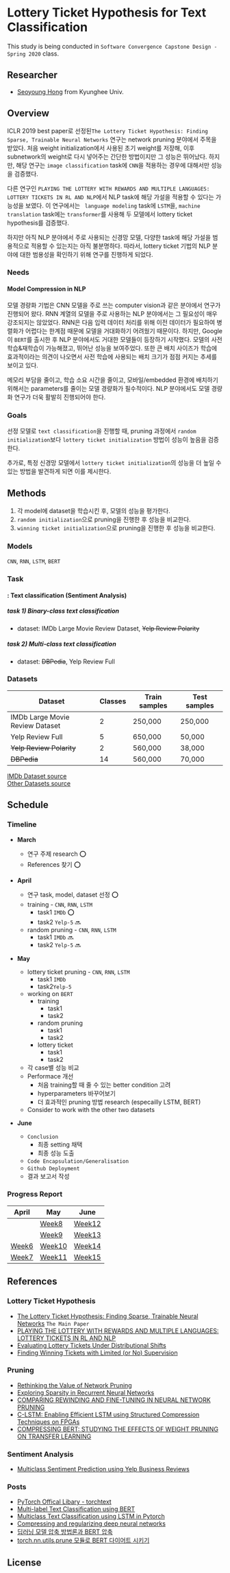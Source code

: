 # Lottery Ticket Hypothesis for Text Classification

This study is being conducted in ``Software Convergence Capstone Design - Spring 2020`` class.

## Researcher
* [Seoyoung Hong](https://github.com/seoyoungh) from Kyunghee Univ.

## Overview
ICLR 2019 best paper로 선정된 ​``The Lottery Ticket Hypothesis: Finding Sparse, Trainable Neural Networks`` 연구는 network pruning 분야에서 주목을 받았다. 처음 weight initialization에서 사용된 초기 weight를 저장해, 이후 subnetwork의 weight로 다시 넣어주는 간단한 방법이지만 그 성능은 뛰어났다. 하지만, 해당 연구는 ``image classification`` task에 ``CNN``을 적용하는 경우에 대해서만 성능을 검증했다.

다른 연구인 ``PLAYING THE LOTTERY WITH REWARDS AND MULTIPLE LANGUAGES: LOTTERY TICKETS IN RL AND NLP``에서 NLP task에 해당 가설을 적용할 수 있다는 가능성을 보였다. 이 연구에서는 `` language modeling`` task에 ``LSTM``을, ``machine translation`` task에는 ``transformer``를 사용해 두 모델에서 lottery ticket hypothesis를 검증했다.

하지만 아직 NLP 분야에서 주로 사용되는 신경망 모델, 다양한 task에 해당 가설을 범용적으로 적용할 수 있는지는 아직 불분명하다. 따라서, lottery ticket 기법의 NLP 분야에 대한 범용성을 확인하기 위해 연구를 진행하게 되었다.

### Needs
#### Model Compression in NLP
모델 경량화 기법은 CNN 모델을 주로 쓰는 computer vision과 같은 분야에서 연구가 진행되어 왔다. RNN 계열의 모델을 주로 사용하는 NLP 분야에서는 그 필요성이 매우 강조되지는 않았었다. RNN은 다음 입력 데이터 처리를 위해 이전 데이터가 필요하여 병렬화가 어렵다는 한계점 때문에 모델을 거대화하기 어려웠기 때문이다. 하지만, Google이 ``BERT``를 출시한 후 NLP 분야에서도 거대한 모델들이 등장하기 시작했다. 모델의 사전 학습&재학습이 가능해졌고, 뛰어난 성능을 보여주었다. 또한 큰 배치 사이즈가 학습에 효과적이라는 의견이 나오면서 사전 학습에 사용되는 배치 크기가 점점 커지는 추세를 보이고 있다.

메모리 부담을 줄이고, 학습 소요 시간을 줄이고, 모바일/embedded 환경에 배치하기 위해서는 parameters를 줄이는 모델 경량화가 필수적이다. NLP 분야에서도 모델 경량화 연구가 더욱 활발히 진행되어야 한다.


### Goals
선정 모델로  ``text classification``을 진행할 때, pruning 과정에서 ``random initialization``보다 ``lottery ticket initialization`` 방법이 성능이 높음을 검증한다.

추가로, 특정 신경망 모델에서 ``lottery ticket initialization``의 성능을 더 높일 수 있는 방법을 발견하게 되면 이를 제시한다.

## Methods
1) 각 model에 dataset을 학습시킨 후, 모델의 성능을 평가한다.  
2) ``random initialization``으로 pruning을 진행한 후 성능을 비교한다.  
3) ``winning ticket initialization``으로 pruning을 진행한 후 성능을 비교한다.

### Models
``CNN``, ``RNN``, ``LSTM``, ``BERT``

### Task
#### : Text classification (Sentiment Analysis)

##### task 1) Binary-class text classification
* dataset: IMDb Large Movie Review Dataset, ~~Yelp Review Polarity~~

##### task 2) Multi-class text classification
* dataset: ~~DBPedia~~, Yelp Review Full

### Datasets
| Dataset | Classes | Train samples | Test samples |
|---------|---------|---------------|--------------|
| IMDb Large Movie Review Dataset | 2 | 250,000 | 250,000 |
| Yelp Review Full | 5 | 650,000 | 50,000 |
| ~~Yelp Review Polarity~~ | 2 | 560,000 | 38,000 |
| ~~DBPedia~~ | 14 | 560,000 | 70,000 |


[IMDb Dataset source](https://www.kaggle.com/lakshmi25npathi/imdb-dataset-of-50k-movie-reviews)  
[Other Datasets source](https://course.fast.ai/datasets)

## Schedule

### Timeline
* **March**
  - 연구 주제 research ⭕️
  - References 찾기 ⭕️

* **April**
  - 연구 task, model, dataset 선정 ⭕️
  - training - ``CNN``, ``RNN``, ``LSTM``
    - task1 ``IMDb`` ⭕️
    - task2 ``Yelp-5`` 🔜
  - random pruning - ``CNN``, ``RNN``, ``LSTM``
    - task1 ``IMDb`` 🔜
    - task2 ``Yelp-5`` 🔜

* **May**
  - lottery ticket pruning - ``CNN``, ``RNN``, ``LSTM``
    - task1 ``IMDb``
    - task2``Yelp-5``
  - working on ``BERT``
    - training
      - task1
      - task2
    - random pruning
      - task1
      - task2
    - lottery ticket
      - task1
      - task2
  - 각 case별 성능 비교
  - Performace 개선
    - 처음 training할 때 줄 수 있는 better condition 고려
    - hyperparameters 바꾸어보기
    - 더 효과적인 pruning 방법 research (especailly LSTM, BERT)
  - Consider to work with the other two datasets

* **June**
  - ``Conclusion``
      - 최종 setting 채택
      - 최종 성능 도출
  - ``Code Encapsulation/Generalisation``
  - ``Github Deployment``
  - 결과 보고서 작성

### Progress Report

| April |  May  | June  |
|-------|-------|-------|
| | [Week8](/assets/progress/week8.md) | [Week12](/assets/progress/week12.md) |
| | [Week9](/assets/progress/week9.md) | [Week13](/assets/progress/week13.md) |
| [Week6](/assets/progress/week6.md) | [Week10](/assets/progress/week10.md) | [Week14](/assets/progress/week14.md) |
| [Week7](/assets/progress/week7.md) | [Week11](/assets/progress/week11.md) | [Week15](/assets/progress/week15.md) |

## References
### Lottery Ticket Hypothesis
* [The Lottery Ticket Hypothesis: Finding Sparse, Trainable Neural Networks](https://arxiv.org/abs/1803.03635) ``The Main Paper``
* [PLAYING THE LOTTERY WITH REWARDS AND MULTIPLE LANGUAGES: LOTTERY TICKETS IN RL AND NLP](https://arxiv.org/abs/1906.02768)
* [Evaluating Lottery Tickets Under Distributional Shifts](https://arxiv.org/abs/1910.12708)
* [Finding Winning Tickets with Limited (or No) Supervision](https://openreview.net/forum?id=SJx_QJHYDB)

### Pruning
* [Rethinking the Value of Network Pruning](https://arxiv.org/abs/1810.05270)
* [Exploring Sparsity in Recurrent Neural Networks](https://arxiv.org/abs/1704.05119)
* [COMPARING REWINDING AND FINE-TUNING IN NEURAL NETWORK PRUNING](https://arxiv.org/abs/2003.02389)
* [C-LSTM: Enabling Efficient LSTM using Structured Compression Techniques on FPGAs](https://arxiv.org/abs/1803.06305)
* [COMPRESSING BERT: STUDYING THE EFFECTS OF WEIGHT PRUNING ON TRANSFER LEARNING](https://arxiv.org/abs/2002.08307)

### Sentiment Analysis
* [Multiclass Sentiment Prediction using Yelp Business Reviews](https://www.semanticscholar.org/paper/Multiclass-Sentiment-Prediction-using-Yelp-Business-Yu/dfa617c7c7e3a53d90c092cef09b2ee1614317a2)

### Posts
* [PyTorch Offical Libary - torchtext](https://pytorch.org/text/index.html)
* [Multi-label Text Classification using BERT](https://medium.com/huggingface/multi-label-text-classification-using-bert-the-mighty-transformer-69714fa3fb3d)
* [Multiclass Text Classification using LSTM in Pytorch](https://towardsdatascience.com/multiclass-text-classification-using-lstm-in-pytorch-eac56baed8df)
* [Compressing and regularizing deep neural networks](https://www.oreilly.com/content/compressing-and-regularizing-deep-neural-networks/)
* [딥러닝 모델 압축 방법론과 BERT 압축](https://blog.est.ai/2020/03/딥러닝-모델-압축-방법론과-bert-압축/)
* [torch.nn.utils.prune 모듈로 BERT 다이어트 시키기](https://huffon.github.io/2020/03/15/torch-pruning/)

## License
